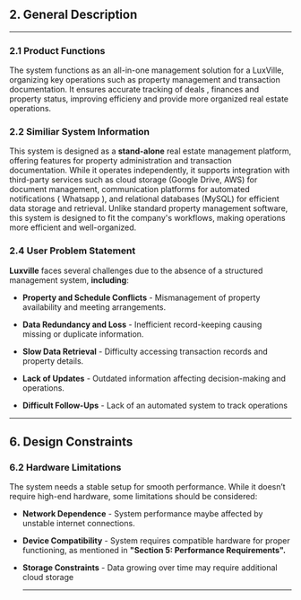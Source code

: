 ## 2. General Description

---

### 2.1 Product Functions

The system functions as an all-in-one management solution for a LuxVille, organizing key operations such as property management and transaction documentation. It ensures accurate tracking of deals , finances and property status, improving efficieny and provide more organized real estate operations.

### 2.2 Similiar System Information

This system is designed as a **stand-alone** real estate management platform, offering features for property administration and transaction documentation. While it operates independently, it supports integration with third-party services such as cloud storage (Google Drive, AWS) for document management, communication platforms for automated notifications ( Whatsapp ), and relational databases (MySQL) for efficient data storage and retrieval. Unlike standard property management software, this system is designed to fit the company's workflows, making operations more efficient and well-organized.

 <!-- Standard property management software is generic and not customized.
    ✅ Your system is tailored to fit your company’s specific workflows.  
    
    3ayz a rephrase 
      -->

### 2.4 User Problem Statement

**Luxville** faces several challenges due to the absence of a structured management system, **including**:

- **Property and Schedule Conflicts** - Mismanagement of property availability and meeting arrangements.
- **Data Redundancy and Loss** - Inefficient record-keeping causing missing or duplicate information.
- **Slow Data Retrieval** - Difficulty accessing transaction records and property details.
- **Lack of Updates** - Outdated information affecting decision-making and operations.
- **Difficult Follow-Ups** - Lack of an automated system to track operations

  <!-- Difficult Follow-Ups - Unknown market range ???????????? -->

---

## 6. Design Constraints

### 6.2 Hardware Limitations

The system needs a stable setup for smooth performance. While it doesn’t require high-end hardware, some limitations should be considered:

- **Network Dependence** - System performance maybe affected by unstable internet connections.
- **Device Compatibility** - System requires compatible hardware for proper functioning, as mentioned in **"Section 5: Performance Requirements".**
- **Storage Constraints** - Data growing over time may require additional cloud storage
  <!--
  Increasing Data Over time -- instead of data growing
  Scalability – As operations expand, hardware upgrades may be needed to maintain efficiency. -->

  ***

